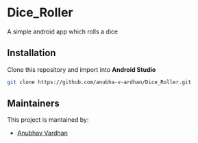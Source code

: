 # Dice_Roller
A simple android app which rolls a dice

## Installation
Clone this repository and import into **Android Studio**
```bash
git clone https://github.com/anubha-v-ardhan/Dice_Roller.git
```

## Maintainers
This project is mantained by:
* [Anubhav Vardhan](http://github.com/anubha-v-ardhan)

